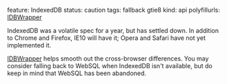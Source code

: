 feature: IndexedDB
status: caution
tags: fallback gtie8
kind: api
polyfillurls: [IDBWrapper](https://github.com/jensarps/IDBWrapper)

IndexedDB was a volatile spec for a year, but has settled down. In addition to Chrome and Firefox, IE10 will have it; Opera and Safari have not yet implemented it.

[IDBWrapper](https://github.com/jensarps/IDBWrapper) helps smooth out the cross-browser differences. You may consider falling back to WebSQL when IndexedDB isn't available, but do keep in mind that WebSQL has been abandoned.
